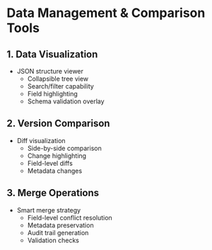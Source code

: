 # Data Management & Comparison Tools

## 1. Data Visualization
- JSON structure viewer
  * Collapsible tree view
  * Search/filter capability
  * Field highlighting
  * Schema validation overlay

## 2. Version Comparison
- Diff visualization
  * Side-by-side comparison
  * Change highlighting
  * Field-level diffs
  * Metadata changes

## 3. Merge Operations
- Smart merge strategy
  * Field-level conflict resolution
  * Metadata preservation
  * Audit trail generation
  * Validation checks 